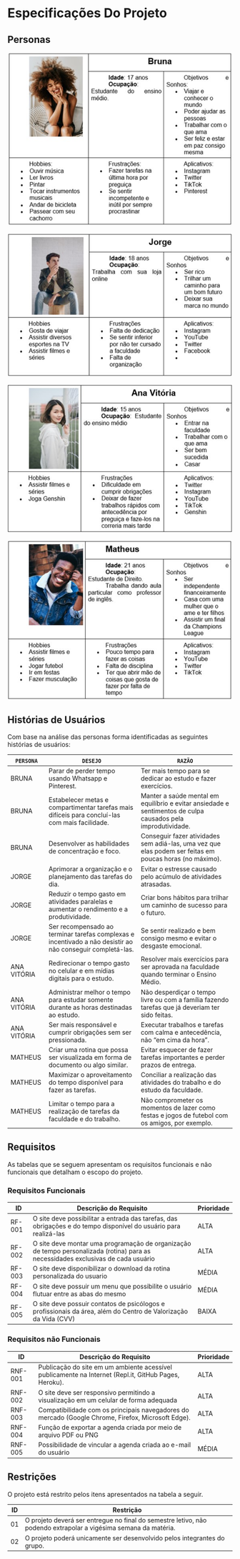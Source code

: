 # Especificações Do Projeto
## Personas
>
![Bruna](images/Persona1.jpg)
>
![Jorge](images/Persona2.jpg)
>
![Ana Vitória](images/Persona3.jpg)
>
![Matheus](images/Persona4.jpg)
>
> 

## Histórias de Usuários

Com base na análise das personas forma identificadas as seguintes histórias de usuários:

|`PERSONA`|`DESEJO`|`RAZÃO`|
|--------------------|------------------------------------|----------------------------------------|
|BRUNA|Parar de perder tempo usando Whatsapp e Pinterest.|Ter mais tempo para se dedicar ao estudo e fazer exercícios.|
|BRUNA|Estabelecer metas e compartimentar tarefas mais difíceis para concluí-las com mais facilidade.|Manter a saúde mental em equilíbrio e evitar ansiedade e sentimentos de culpa causados pela improdutividade.|
|BRUNA|Desenvolver as habilidades de concentração e foco.|Conseguir fazer atividades sem adiá-las, uma vez que elas podem ser feitas em poucas horas (no máximo).|
|JORGE|Aprimorar a organização e o planejamento das tarefas do dia.|Evitar o estresse causado pelo acúmulo de atividades atrasadas.|
|JORGE|Reduzir o tempo gasto em atividades paralelas e aumentar o rendimento e a produtividade.|Criar bons hábitos para trilhar um caminho de sucesso para o futuro.|
|JORGE|Ser recompensado ao terminar tarefas complexas e incentivado a não desistir ao não conseguir completá-las.|Se sentir realizado e bem consigo mesmo e evitar o desgaste emocional.|
|ANA VITÓRIA|Redirecionar o tempo gasto no celular e em mídias digitais para o estudo.|Resolver mais exercícios para ser aprovada na faculdade quando terminar o Ensino Médio.|
|ANA VITÓRIA|Administrar melhor o tempo para estudar somente durante as horas destinadas ao estudo.|Não desperdiçar o tempo livre ou com a família fazendo tarefas que já deveriam ter sido feitas.|
|ANA VITÓRIA|Ser mais responsável e cumprir obrigações sem ser pressionada.|Executar trabalhos e tarefas com calma e antecedência, não “em cima da hora”.|
|MATHEUS|Criar uma rotina que possa ser visualizada em forma de documento ou algo similar.|Evitar esquecer de fazer tarefas importantes e perder prazos de entrega.|
|MATHEUS|Maximizar o aproveitamento do tempo disponível para fazer as tarefas.|Conciliar a realização das atividades do trabalho e do estudo da faculdade. |
|MATHEUS|Limitar o tempo para a realização de tarefas da faculdade e do trabalho.|Não comprometer os momentos de lazer como festas e jogos de futebol com os amigos, por exemplo.|
>
>

## Requisitos

As tabelas que se seguem apresentam os requisitos funcionais e não funcionais que detalham o escopo do projeto.

### Requisitos Funcionais

|ID    | Descrição do Requisito  | Prioridade |
|------|-----------------------------------------|----|
|RF-001| O site deve possibilitar a entrada das tarefas, das obrigações e do tempo disponível do usuário para realizá-las| ALTA | 
|RF-002| O site deve montar uma programação de organização de tempo personalizada (rotina) para as necessidades exclusivas de cada usuário | ALTA |
|RF-003| O site deve disponibilizar o download da rotina personalizada do usuario| MÉDIA |
|RF-004| O site deve possuir um menu que possibilite o usuário flutuar entre as abas do mesmo   | MÉDIA |
|RF-005| O site deve possuir contatos de psicólogos e profissionais da área, além do Centro de Valorização da Vida (CVV) | BAIXA |



### Requisitos não Funcionais

|ID     | Descrição do Requisito  |Prioridade |
|-------|-------------------------|----|
|RNF-001| Publicação do site em um ambiente acessível publicamente na Internet (Repl.it, GitHub Pages, Heroku). | ALTA | 
|RNF-002| O site deve ser responsivo permitindo a visualização em um celular de forma adequada |  ALTA | 
|RNF-003| Compatibilidade com os principais navegadores do mercado (Google Chrome, Firefox, Microsoft Edge). |  ALTA | 
|RNF-004| Função de exportar a agenda criada por meio de arquivo PDF ou PNG |  ALTA | 
|RNF-005| Possibilidade de vincular a agenda criada ao e-mail do usuário |  MÉDIA | 
>
> 

## Restrições

O projeto está restrito pelos itens apresentados na tabela a seguir.

|ID| Restrição                                             |
|--|-------------------------------------------------------|
|01| O projeto deverá ser entregue no final do semestre letivo, não podendo extrapolar a vigésima semana da matéria. |
|02| O projeto poderá unicamente ser desenvolvido pelos integrantes do grupo.|
>
